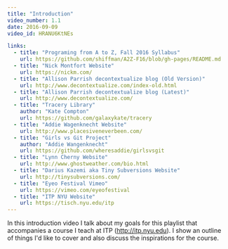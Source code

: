 ```yaml
---
title: "Introduction"
video_number: 1.1
date: 2016-09-09
video_id: HRANU6KtNEs

links:
  - title: "Programing from A to Z, Fall 2016 Syllabus"
    url: https://github.com/shiffman/A2Z-F16/blob/gh-pages/README.md
  - title: "Nick Montfort Website"
    url: https://nickm.com/
  - title: "Allison Parrish decontextualize blog (Old Version)"
    url: http://www.decontextualize.com/index-old.html
  - title: "Allison Parrish decontextualize blog (Latest)"
    url: http://www.decontextualize.com/
  - title: "Tracery Library"
    author: "Kate Compton"
    url: https://github.com/galaxykate/tracery
  - title: "Addie Wagenknecht Website"
    url: http://www.placesiveneverbeen.com/
  - title: "Girls vs Git Project"
    author: "Addie Wangenknecht"
    url: https://github.com/wheresaddie/girlsvsgit
  - title: "Lynn Cherny Website"
    url: http://www.ghostweather.com/bio.html
  - title: "Darius Kazemi aka Tiny Subversions Website"
    url: http://tinysubversions.com/
  - title: "Eyeo Festival Vimeo"
    url: https://vimeo.com/eyeofestival
  - title: "ITP NYU Website"
    url: https://tisch.nyu.edu/itp
---
```


In this introduction video I talk about my goals for this playlist that accompanies a course I teach at ITP (http://itp.nyu.edu). I show an outline of things I'd like to cover and also discuss the inspirations for the course.
